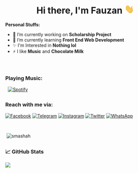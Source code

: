<h1 align="center">Hi there, I'm Fauzan <img src="https://raw.githubusercontent.com/ptprashanttripathi/ptprashanttripathi/master/hi.gif" width="30px"></h1>



**Personal Stuffs:**
- 🔭 I’m currently working on **Scholarship Project**
- 🌱 I’m currently learning **Front End Web Development**
- ✨ I'm Interested in **Nothing lol**
- ⚡ I like **Music** and **Chocolate Milk**

<br>

## <h3 align="left">Playing Music:</h3>

&nbsp; [![Spotify](https://spotify-seven-rho.vercel.app/api/spotify)](https://open.spotify.com/user/sikhtank27)
<br>
  
## <h3 align="left">Reach with me via:</h3>

[![Facebook](https://img.shields.io/badge/Facebook-%234267B2.svg?&style=for-the-badge&logo=facebook&logoColor=white)](https://facebook.com/zalleya.su)
[![Telegram](https://img.shields.io/badge/Telegram-%230088cc.svg?&style=for-the-badge&logo=telegram&logoColor=white)](https://t.me/)
[![Instagram](https://img.shields.io/badge/Instagram-E4405F?style=for-the-badge&logo=instagram&logoColor=white)](https://instagram.com/_fauzan2k19)
[![Twitter](https://img.shields.io/badge/Twitter-00ACEE?style=for-the-badge&logo=twitter&logoColor=white)](https://twitter.com/)
[![WhatsApp](https://img.shields.io/badge/WhatsApp-25D366?style=for-the-badge&logo=whatsapp&logoColor=white)](https://wa.me/6281344291903)

</div>
  <br>

<p>&nbsp;<img align="center" src="https://github-readme-stats.vercel.app/api?username=Zalleya&show_icons=true&count_private=true" alt="smashah" /></p>

## <h3 align="left">&#x1f4c8; GitHub Stats</h3>

<a href="https://github.com/Zalleya">
  <img align="center" src="https://github-readme-stats.vercel.app/api/top-langs/?username=lvstr&layout=compact&hide_border=true&theme=tokyonight" />
</a>

